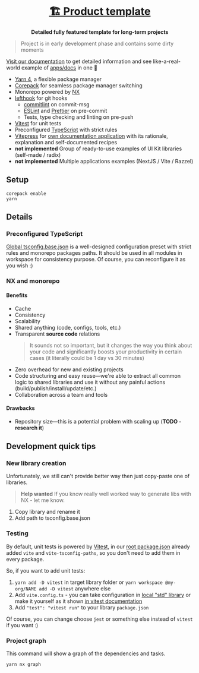 <h1 align="center">
  <a aria-label="Product template" href="https://github.com/belgattitude/nextjs-monorepo-example">
    🏗 Product template
  </a>
</h1>
<p align="center">
  <strong>Detailed fully featured template for long-term projects</strong>
</p>

> Project is in early development phase and contains some dirty moments

[Visit our documentation](https://product-template.pages.dev/repo/intro) to get detailed information and
see like-a-real-world example of [apps/docs](./apps/docs) in one 👏

- [Yarn 4](https://yarnpkg.com/getting-started/usage), a flexible package manager
- [Corepack](https://nodejs.org/api/corepack.html) for seamless package manager switching
- Monorepo powered by [NX](https://nx.dev/)
- [lefthook](https://github.com/evilmartians/lefthook/) for git hooks
  - [commitlint](https://commitlint.js.org/) on commit-msg
  - [ESLint](https://eslint.org/) and [Prettier](https://prettier.io/) on pre-commit
  - Tests, type checking and linting on pre-push
- [Vitest](https://vitest.dev/) for unit tests
- Preconfigured [TypeScript](https://www.typescriptlang.org/) with strict rules
- [Vitepress](https://vitepress.vuejs.org/) for [own documentation application](./apps/docs) with its rationale, explanation and self-documented recipes
- **not implemented** Group of ready-to-use examples of UI Kit libraries (self-made / radix)
- **not implemented** Multiple applications examples (NextJS / Vite / Razzel)

## Setup

```shell
corepack enable
yarn
```

## Details

### Preconfigured TypeScript

[Global tsconfig.base.json](./tsconfig.base.json) is a well-designed
configuration preset with strict rules and monorepo packages paths.
It should be used in all modules in workspace for consistency purpose.
Of course, you can reconfigure it as you wish :)

### NX and monorepo

#### Benefits

- Cache
- Consistency
- Scalability
- Shared anything (code, configs, tools, etc.)
- Transparent **source code** relations
  > It sounds not so important, but it changes the way you think about your code and significantly boosts your productivity in certain cases (it literally could be 1 day vs 30 minutes)
- Zero overhead for new and existing projects
- Code structuring and easy reuse—we're able to extract all common logic
  to shared libraries and use it without any painful actions (build/publish/install/update/etc.)
- Collaboration across a team and tools

#### Drawbacks

- Repository size—this is a potential problem with scaling up (**TODO - research it**)

## Development quick tips

### New library creation

Unfortunately, we still can't provide better way then just copy-paste one of libraries.

> **Help wanted** If you know really well worked way to generate libs with NX - let me know.

1. Copy library and rename it
2. Add path to tsconfig.base.json

### Testing

By default, unit tests is powered by [Vitest](https://vitest.dev/),
in our [root package.json](./package.json) already added `vite` and `vite-tsconfig-paths`,
so you don't need to add them in every package.

So, if you want to add unit tests:

1. `yarn add -D vitest` in target library folder or `yarn workspace @my-org/NAME add -D vitest` anywhere else
2. Add `vite.config.ts` - you can take configuration in [local "std" library](libs/std/vite.config.ts)
   or make it yourself as it shown [in vitest documentation](https://vitest.dev/config/)
3. Add `"test": "vitest run"` to your library `package.json`

Of course, you can change choose `jest` or something else instead of `vitest` if you want :)

### Project graph

This command will show a graph of the dependencies and tasks.

```sh
yarn nx graph
```
